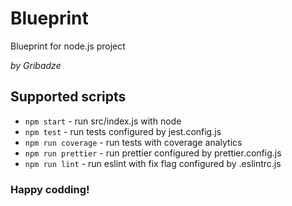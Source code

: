 # Blueprint

Blueprint for node.js project

_by Gribadze_

## Supported scripts

- ```npm start``` - run src/index.js with node
- ```npm test``` - run tests configured by jest.config.js
- ```npm run coverage``` - run tests with coverage analytics
- ```npm run prettier``` - run prettier configured by prettier.config.js
- ```npm run lint``` - run eslint with fix flag configured by .eslintrc.js

### Happy codding!
